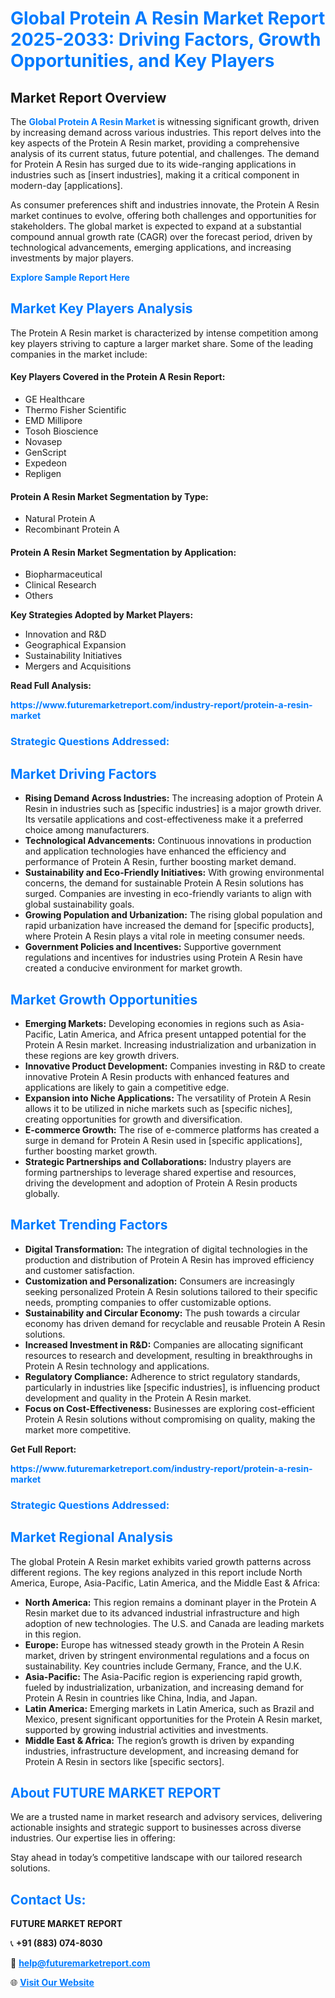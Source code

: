 <h1 style="color: #007BFF;">Global Protein A Resin Market Report 2025-2033: Driving Factors, Growth Opportunities, and Key Players</h1>

<section id="overview">
<h2>Market Report Overview</h2>
<p>The <a href="https://www.futuremarketreport.com/industry-report/protein-a-resin-market" style="color: #007BFF; text-decoration: none;"><strong>Global Protein A Resin Market</strong></a> is witnessing significant growth, driven by increasing demand across various industries. This report delves into the key aspects of the Protein A Resin market, providing a comprehensive analysis of its current status, future potential, and challenges. The demand for Protein A Resin has surged due to its wide-ranging applications in industries such as [insert industries], making it a critical component in modern-day [applications].</p>
<p>As consumer preferences shift and industries innovate, the Protein A Resin market continues to evolve, offering both challenges and opportunities for stakeholders. The global market is expected to expand at a substantial compound annual growth rate (CAGR) over the forecast period, driven by technological advancements, emerging applications, and increasing investments by major players.</p>
</section>

<section id="overview">
<p><a href="https://www.futuremarketreport.com/request-sample/reportId=101777" style="color: #007BFF; text-decoration: none;"><strong>Explore Sample Report Here</strong></a></p>
</section>

<section id="key-players">
<h2 style="color: #007BFF;">Market Key Players Analysis</h2>
<p>The Protein A Resin market is characterized by intense competition among key players striving to capture a larger market share. Some of the leading companies in the market include:</p>
<h4>Key Players Covered in the Protein A Resin Report:</h4>
<ul><li>GE Healthcare</li><li>Thermo Fisher Scientific</li><li>EMD Millipore</li><li>Tosoh Bioscience</li><li>Novasep</li><li>GenScript</li><li>Expedeon</li><li>Repligen</li></ul>
<h4>Protein A Resin Market Segmentation by Type:</h4>
<ul><li>Natural Protein A</li><li>Recombinant Protein A</li></ul>

<h4>Protein A Resin Market Segmentation by Application:</h4>
<ul><li>Biopharmaceutical</li><li>Clinical Research</li><li>Others</li></ul>
<p><strong>Key Strategies Adopted by Market Players:</strong></p>
<ul>
<li>Innovation and R&D</li>
<li>Geographical Expansion</li>
<li>Sustainability Initiatives</li>
<li>Mergers and Acquisitions</li>
</ul>
</section>

<section>
<p><strong>Read Full Analysis: </strong></p><a href="https://www.futuremarketreport.com/industry-report/protein-a-resin-market" style="color: #007BFF; text-decoration: none;"><strong>https://www.futuremarketreport.com/industry-report/protein-a-resin-market</strong></a>
<h3 style="color: #007BFF;">Strategic Questions Addressed:</h3>
</section>

<section id="driving-factors">
<h2 style="color: #007BFF;">Market Driving Factors</h2>
<ul>
<li><strong>Rising Demand Across Industries:</strong> The increasing adoption of Protein A Resin in industries such as [specific industries] is a major growth driver. Its versatile applications and cost-effectiveness make it a preferred choice among manufacturers.</li>
<li><strong>Technological Advancements:</strong> Continuous innovations in production and application technologies have enhanced the efficiency and performance of Protein A Resin, further boosting market demand.</li>
<li><strong>Sustainability and Eco-Friendly Initiatives:</strong> With growing environmental concerns, the demand for sustainable Protein A Resin solutions has surged. Companies are investing in eco-friendly variants to align with global sustainability goals.</li>
<li><strong>Growing Population and Urbanization:</strong> The rising global population and rapid urbanization have increased the demand for [specific products], where Protein A Resin plays a vital role in meeting consumer needs.</li>
<li><strong>Government Policies and Incentives:</strong> Supportive government regulations and incentives for industries using Protein A Resin have created a conducive environment for market growth.</li>
</ul>
</section>

<section id="growth-opportunities">
<h2 style="color: #007BFF;">Market Growth Opportunities</h2>
<ul>
<li><strong>Emerging Markets:</strong> Developing economies in regions such as Asia-Pacific, Latin America, and Africa present untapped potential for the Protein A Resin market. Increasing industrialization and urbanization in these regions are key growth drivers.</li>
<li><strong>Innovative Product Development:</strong> Companies investing in R&D to create innovative Protein A Resin products with enhanced features and applications are likely to gain a competitive edge.</li>
<li><strong>Expansion into Niche Applications:</strong> The versatility of Protein A Resin allows it to be utilized in niche markets such as [specific niches], creating opportunities for growth and diversification.</li>
<li><strong>E-commerce Growth:</strong> The rise of e-commerce platforms has created a surge in demand for Protein A Resin used in [specific applications], further boosting market growth.</li>
<li><strong>Strategic Partnerships and Collaborations:</strong> Industry players are forming partnerships to leverage shared expertise and resources, driving the development and adoption of Protein A Resin products globally.</li>
</ul>
</section>

<section id="trending-factors">
<h2 style="color: #007BFF;">Market Trending Factors</h2>
<ul>
<li><strong>Digital Transformation:</strong> The integration of digital technologies in the production and distribution of Protein A Resin has improved efficiency and customer satisfaction.</li>
<li><strong>Customization and Personalization:</strong> Consumers are increasingly seeking personalized Protein A Resin solutions tailored to their specific needs, prompting companies to offer customizable options.</li>
<li><strong>Sustainability and Circular Economy:</strong> The push towards a circular economy has driven demand for recyclable and reusable Protein A Resin solutions.</li>
<li><strong>Increased Investment in R&D:</strong> Companies are allocating significant resources to research and development, resulting in breakthroughs in Protein A Resin technology and applications.</li>
<li><strong>Regulatory Compliance:</strong> Adherence to strict regulatory standards, particularly in industries like [specific industries], is influencing product development and quality in the Protein A Resin market.</li>
<li><strong>Focus on Cost-Effectiveness:</strong> Businesses are exploring cost-efficient Protein A Resin solutions without compromising on quality, making the market more competitive.</li>
</ul>
</section>

<section>
<p><strong>Get Full Report: </strong></p><a href="https://www.futuremarketreport.com/industry-report/protein-a-resin-market" style="color: #007BFF; text-decoration: none;"><strong>https://www.futuremarketreport.com/industry-report/protein-a-resin-market</strong></a>
<h3 style="color: #007BFF;">Strategic Questions Addressed:</h3>
</section>


<section id="regional-analysis">
<h2 style="color: #007BFF;">Market Regional Analysis</h2>
<p>The global Protein A Resin market exhibits varied growth patterns across different regions. The key regions analyzed in this report include North America, Europe, Asia-Pacific, Latin America, and the Middle East & Africa:</p>
<ul>
<li><strong>North America:</strong> This region remains a dominant player in the Protein A Resin market due to its advanced industrial infrastructure and high adoption of new technologies. The U.S. and Canada are leading markets in this region.</li>
<li><strong>Europe:</strong> Europe has witnessed steady growth in the Protein A Resin market, driven by stringent environmental regulations and a focus on sustainability. Key countries include Germany, France, and the U.K.</li>
<li><strong>Asia-Pacific:</strong> The Asia-Pacific region is experiencing rapid growth, fueled by industrialization, urbanization, and increasing demand for Protein A Resin in countries like China, India, and Japan.</li>
<li><strong>Latin America:</strong> Emerging markets in Latin America, such as Brazil and Mexico, present significant opportunities for the Protein A Resin market, supported by growing industrial activities and investments.</li>
<li><strong>Middle East & Africa:</strong> The region’s growth is driven by expanding industries, infrastructure development, and increasing demand for Protein A Resin in sectors like [specific sectors].</li>
</ul>
</section>

<footer>
<h2 style="color: #007BFF;">About FUTURE MARKET REPORT</h2>
<p>We are a trusted name in market research and advisory services, delivering actionable insights and strategic support to businesses across diverse industries. Our expertise lies in offering:</p>

<p>Stay ahead in today’s competitive landscape with our tailored research solutions.</p>

<h2 style="color: #007BFF;">Contact Us:</h2>
<p><strong>FUTURE MARKET REPORT</strong></p>
<p>📞 <strong>+91 (883) 074-8030</strong></p>
<p>📧 <strong><a href="mailto:help@futuremarketreport.com" style="color: #007BFF;">help@futuremarketreport.com</a></strong></p>
<p>🌐 <strong><a href="https://www.futuremarketreport.com/" style="color: #007BFF;">Visit Our Website</a></strong></p>
</footer>